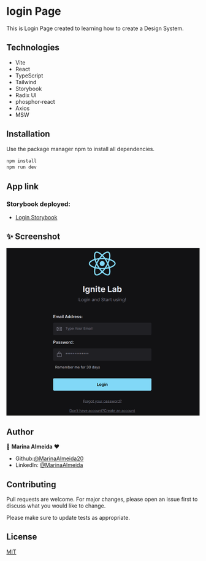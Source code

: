 # login Page

This is Login Page created to learning how to create a Design System.

## Technologies

- Vite
- React
- TypeScript
- Tailwind
- Storybook
- Radix UI
- phosphor-react
- Axios
- MSW

## Installation

Use the package manager npm to install all dependencies.

```bash
npm install
npm run dev
```

## App link

### Storybook deployed:

- [Login Storybook](https://marinaalmeida20.github.io/login/?path=/story/components-text--large)

## ✨ Screenshot

<p align="center">
  <img width="700" align="center" src="https://github.com/MarinaAlmeida20/login/blob/main/src/assets/Screenshot%20from%202022-10-16%2017-43-52.png?raw=true" alt="demo"/>
</p>

## Author

👤 **Marina Almeida** ❤️

- Github:[@MarinaAlmeida20](https://github.com/MarinaAlmeida20)
- LinkedIn: [@MarinaAlmeida](https://www.linkedin.com/in/marinaalmeida20/)

## Contributing

Pull requests are welcome. For major changes, please open an issue first to discuss what you would like to change.

Please make sure to update tests as appropriate.

## License

[MIT](https://choosealicense.com/licenses/mit/)
